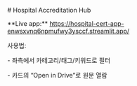 \# Hospital Accreditation Hub



\*\*Live app:\*\* https://hospital-cert-app-enwsxvnq6npmufwy3ysccf.streamlit.app/



사용법:

\- 좌측에서 카테고리/태그/키워드로 필터

\- 카드의 “Open in Drive”로 원문 열람



